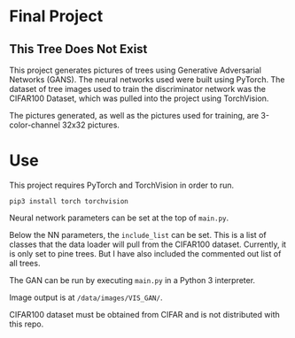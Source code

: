 # Final Project
## This Tree Does Not Exist

This project generates pictures of trees using Generative Adversarial
Networks (GANS). The neural networks used were built using PyTorch.
The dataset of tree images used to train the discriminator network was
the CIFAR100 Dataset, which was pulled into the project using
TorchVision.

The pictures generated, as well as the pictures used for training, are
3-color-channel 32x32 pictures. 

# Use

This project requires PyTorch and TorchVision in order to run.

```pip3 install torch torchvision```

Neural network parameters can be set at the top of `main.py`. 

Below the NN parameters, the `include_list` can be set. This is a list
of classes that the data loader will pull from the CIFAR100 dataset.
Currently, it is only set to pine trees. But I have also included the
commented out list of all trees.

The GAN can be run by executing `main.py` in a Python 3 interpreter.

Image output is at `/data/images/VIS_GAN/`.

CIFAR100 dataset must be obtained from CIFAR and is not distributed with this repo.

